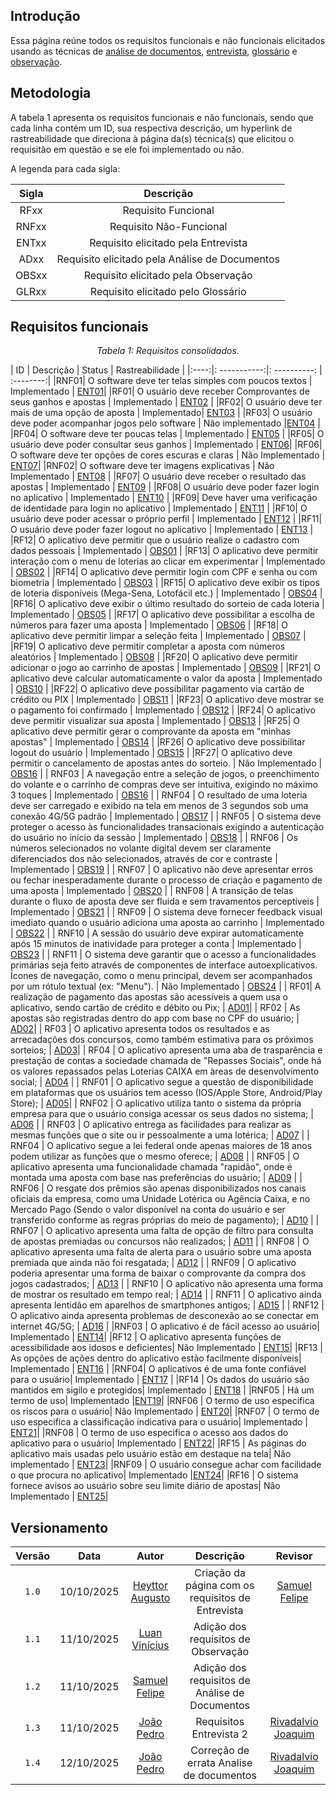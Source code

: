## Introdução
Essa página reúne todos os requisitos funcionais e não funcionais elicitados usando as técnicas de [análise de documentos](Técnicas/Análise%20de%20Documentos.md), [entrevista](Técnicas/Entrevista.md), [glossário](Técnicas/Glossário.md) e [observação](Técnicas/Observação.md).

## Metodologia 
A tabela 1 apresenta os requisitos funcionais e não funcionais, sendo que cada linha contém um ID, sua respectiva descrição, um hyperlink de rastreabilidade que direciona à página da(s) técnica(s) que elicitou o requisitão em questão e se ele foi implementado ou não.

A legenda para cada sigla:

| Sigla  | Descrição | 
| :-----------: | :----------: |
| RFxx | Requisito Funcional |
| RNFxx | Requisito Não-Funcional | 
| ENTxx | Requisito elicitado pela Entrevista | 
| ADxx | Requisito elicitado pela Análise de Documentos |
| OBSxx| Requisito elicitado pela Observação  | 
| GLRxx | Requisito elicitado pelo Glossário |

## Requisitos funcionais 

*<p style="text-align: center;">Tabela 1: Requisitos consolidados.</p>*

| ID | Descrição | Status | Rastreabilidade | 
|:----:|: -----------:|: ----------: | :--------:|
|RNF01| O software deve ter telas simples com poucos textos | Implementado | [ENT01](./Técnicas/Entrevista.md/#pela-entrevista-1-foi-identificado)| 
|RF01|  O usuário deve receber Comprovantes de seus ganhos e apostas | Implementado | [ENT02](./Técnicas/Entrevista.md/#pela-entrevista-1-foi-identificado) |
|RF02|  O usuário deve ter mais de uma opção de aposta | Implementado| [ENT03](./Técnicas/Entrevista.md/#pela-entrevista-1-foi-identificado) | 
|RF03|  O usuário deve poder acompanhar jogos pelo software | Não implementado |[ENT04](./Técnicas/Entrevista.md/#pela-entrevista-1-foi-identificado) | 
|RF04|  O software deve ter poucas telas | Implementado | [ENT05](./Técnicas/Entrevista.md/#pela-entrevista-1-foi-identificado) | 
|RF05|  O usuário deve poder consultar seus ganhos | Implementado | [ENT06](./Técnicas/Entrevista.md/#pela-entrevista-1-foi-identificado)| 
|RF06|  O software deve ter opções de cores escuras e claras | Não Implementado | [ENT07](./Técnicas/Entrevista.md/#pela-entrevista-1-foi-identificado)| 
|RNF02|  O software deve ter imagens explicativas | Não Implementado | [ENT08](./Técnicas/Entrevista.md/#pela-entrevista-1-foi-identificado) | 
|RF07|  O usuário deve receber o resultado das apostas | Implementado | [ENT09](./Técnicas/Entrevista.md/#pela-entrevista-1-foi-identificado) | 
|RF08| O usuário deve poder fazer login no aplicativo | Implementado | [ENT10](./Técnicas/Entrevista.md/#pela-entrevista-1-foi-identificado) | 
|RF09| Deve haver uma verificação de identidade para login no aplicativo | Implementado | [ENT11](./Técnicas/Entrevista.md/#pela-entrevista-1-foi-identificado) | 
|RF10| O usuário deve poder acessar o próprio perfil | Implementado | [ENT12](./Técnicas/Entrevista.md/#pela-entrevista-1-foi-identificado) | 
|RF11| O usuário deve poder fazer logout no aplicativo | Implementado | [ENT13](./Técnicas/Entrevista.md/#pela-entrevista-1-foi-identificado) | 
|RF12| O aplicativo deve permitir que o usuário realize o cadastro com dados pessoais | Implementado | [OBS01](./Técnicas/Observação.md/#requisitos-funcionais) |
|RF13| O aplicativo deve permitir interação com o menu de loterias ao clicar em experimentar | Implementado | [OBS02](./Técnicas/Observação.md/#requisitos-funcionais) |
|RF14| O aplicativo deve permitir login com CPF e senha ou com biometria | Implementado | [OBS03](./Técnicas/Observação.md/#requisitos-funcionais) |
|RF15| O aplicativo deve exibir os tipos de loteria disponíveis (Mega-Sena, Lotofácil etc.) | Implementado | [OBS04](./Técnicas/Observação.md/#requisitos-funcionais) |
|RF16| O aplicativo deve exibir o último resultado do sorteio de cada loteria | Implementado | [OBS05](./Técnicas/Observação.md/#requisitos-funcionais) |
|RF17| O aplicativo deve possibilitar a escolha de números para fazer uma aposta | Implementado | [OBS06](./Técnicas/Observação.md/#requisitos-funcionais) |
|RF18| O aplicativo deve permitir limpar a seleção feita | Implementado | [OBS07](./Técnicas/Observação.md/#requisitos-funcionais) |
|RF19| O aplicativo deve permitir completar a aposta com números aleatórios | Implementado | [OBS08](./Técnicas/Observação.md/#requisitos-funcionais) |
|RF20| O aplicativo deve permitir adicionar o jogo ao carrinho de apostas | Implementado | [OBS09](./Técnicas/Observação.md/#requisitos-funcionais) |
|RF21| O aplicativo deve calcular automaticamente o valor da aposta | Implementado | [OBS10](./Técnicas/Observação.md/#requisitos-funcionais) |
|RF22| O aplicativo deve possibilitar pagamento via cartão de crédito ou PIX | Implementado | [OBS11](./Técnicas/Observação.md/#requisitos-funcionais) |
|RF23| O aplicativo deve mostrar se o pagamento foi confirmado | Implementado | [OBS12](./Técnicas/Observação.md/#requisitos-funcionais) |
|RF24| O aplicativo deve permitir visualizar sua aposta | Implementado | [OBS13](./Técnicas/Observação.md/#requisitos-funcionais) |
|RF25| O aplicativo deve permitir gerar o comprovante da aposta em "minhas apostas" | Implementado | [OBS14](./Técnicas/Observação.md/#requisitos-funcionais) |
|RF26| O aplicativo deve possibilitar logout do usuário | Implementado | [OBS15](./Técnicas/Observação.md/#requisitos-funcionais) |
|RF27| O aplicativo deve permitir o cancelamento de apostas antes do sorteio. | Não Implementado | [OBS16](./Técnicas/Observação.md/#requisitos-funcionais) |
| RNF03 | A navegação entre a seleção de jogos, o preenchimento do volante e o carrinho de compras deve ser intuitiva, exigindo no máximo 3 toques | Implementado | [OBS16](./Técnicas/Observação.md/#requisitos-não-funcionais) |
| RNF04 | O resultado de uma loteria deve ser carregado e exibido na tela em menos de 3 segundos sob uma conexão 4G/5G padrão | Implementado | [OBS17](./Técnicas/Observação.md/#requisitos-não-funcionais) |
| RNF05 | O sistema deve proteger o acesso às funcionalidades transacionais exigindo a autenticação do usuário no início da sessão | Implementado | [OBS18](./Técnicas/Observação.md/#requisitos-não-funcionais) |
| RNF06 | Os números selecionados no volante digital devem ser claramente diferenciados dos não selecionados, através de cor e contraste | Implementado | [OBS19](./Técnicas/Observação.md/#requisitos-não-funcionais) |
| RNF07 | O aplicativo não deve apresentar erros ou fechar inesperadamente durante o processo de criação e pagamento de uma aposta | Implementado | [OBS20](./Técnicas/Observação.md/#requisitos-não-funcionais) |
| RNF08 | A transição de telas durante o fluxo de aposta deve ser fluida e sem travamentos perceptíveis | Implementado | [OBS21](./Técnicas/Observação.md/#requisitos-não-funcionais) |
| RNF09 | O sistema deve fornecer feedback visual imediato quando o usuário adiciona uma aposta ao carrinho | Implementado | [OBS22](./Técnicas/Observação.md/#requisitos-não-funcionais) |
| RNF10 | A sessão do usuário deve expirar automaticamente após 15 minutos de inatividade para proteger a conta | Implementado | [OBS23](./Técnicas/Observação.md/#requisitos-não-funcionais) |
| RNF11 | O sistema deve garantir que o acesso a funcionalidades primárias seja feito através de componentes de interface autoexplicativos. Ícones de navegação, como o menu principal, devem ser acompanhados por um rótulo textual (ex: "Menu"). | Não Implementado | [OBS24](./Técnicas/Observação.md/#requisitos-não-funcionais) |
| RF01| A realização de pagamento das apostas são acessíveis a quem usa o aplicativo, sendo cartão de crédito e débito ou Pix; | [AD01](./Técnicas/Análise%20de%20Documentos.md/#requisitos-não-funcionais)|
| RF02 | As apostas são registradas dentro do app com base no CPF do usuário; | [AD02](./Técnicas/Análise%20de%20Documentos.md/#requisitos-não-funcionais)|
| RF03 | O aplicativo apresenta todos os resultados e as arrecadações dos concursos, como também estimativa para os próximos sorteios; | [AD03](./Técnicas/Análise%20de%20Documentos.md/#requisitos-não-funcionais)|
| RF04 | O aplicativo apresenta uma aba de trasparência e prestação de contas a sociedade chamada de "Repasses Sociais", onde há os valores repassados pelas Loterias CAIXA em àreas de desenvolvimento social; | [AD04](./Técnicas/Análise%20de%20Documentos.md/#requisitos-não-funcionais) |
| RNF01 | O aplicativo segue a questão de disponibilidade em plataformas que os usuários tem acesso (IOS/Apple Store, Android/Play Store); | [AD05](./Técnicas/Análise%20de%20Documentos.md/#requisitos-não-funcionais)|
| RNF02 | O aplicativo utiliza tanto o sistema da própria empresa para que o usuário consiga acessar os seus dados no sistema; | [AD06](./Técnicas/Análise%20de%20Documentos.md/#requisitos-não-funcionais) |
| RNF03 | O aplicativo entrega as facilidades para realizar as mesmas funções que o site ou ir pessoalmente a uma lotérica; | [AD07](./Técnicas/Análise%20de%20Documentos.md/#requisitos-não-funcionais) |
| RNF04 | O aplicativo segue a lei federal onde apenas maiores de 18 anos podem utilizar as funções que o mesmo oferece; | [AD08](./Técnicas/Análise%20de%20Documentos.md/#requisitos-não-funcionais) |
| RNF05 | O aplicativo apresenta uma funcionalidade chamada "rapidão", onde é montada uma aposta com base nas preferências do usuário; | [AD09](./Técnicas/Análise%20de%20Documentos.md/#requisitos-não-funcionais) |
| RNF06 | O resgate dos prêmios são apenas disponibilizados nos canais oficiais da empresa, como uma Unidade Lotérica ou Agência Caixa, e no Mercado Pago (Sendo o valor disponível na conta do usuário e ser transferido conforme as regras próprias do meio de pagamento); | [AD10](./Técnicas/Análise%20de%20Documentos.md/#requisitos-não-funcionais) |
| RNF07 | O aplicativo apresenta uma falta de opção de filtro para consulta de apostas premiadas ou concursos não realizados; | [AD11](./Técnicas/Análise%20de%20Documentos.md/#requisitos-não-funcionais) |
| RNF08 | O aplicativo apresenta uma falta de alerta para o usuário sobre uma aposta premiada que ainda não foi resgatada; | [AD12](./Técnicas/Análise%20de%20Documentos.md/#requisitos-não-funcionais) |
| RNF09 | O aplicativo poderia apresentar uma forma de baixar o comprovante da compra dos jogos cadastrados; | [AD13](./Técnicas/Análise%20de%20Documentos.md/#requisitos-não-funcionais) |
| RNF10 | O aplicativo não apresenta uma forma de mostrar os resultado em tempo real; | [AD14](./Técnicas/Análise%20de%20Documentos.md/#requisitos-não-funcionais) |
| RNF11 | O aplicativo ainda apresenta lentidão em aparelhos de smartphones antigos; | [AD15](./Técnicas/Análise%20de%20Documentos.md/#requisitos-não-funcionais) |
| RNF12 | O aplicativo ainda apresenta problemas de desconexão ao se conectar em internet 4G/5G; | [AD16](./Técnicas/Análise%20de%20Documentos.md/#requisitos-não-funcionais) |
|RNF03 | O aplicativo é de fácil acesso ao usuário| Implementado | [ENT14](./Técnicas/Entrevista.md/#pela-entrevista-2-foi-identificado)|
|RF12 | O aplicativo apresenta funções de acessibilidade aos idosos e deficientes| Não Implementado | [ENT15](./Técnicas/Entrevista.md/#pela-entrevista-2-foi-identificado)|
|RF13 | As opções de ações dentro do aplicativo estão facilmente disponíveis| Implementado | [ENT16](./Técnicas/Entrevista.md/#pela-entrevista-2-foi-identificado) |
|RNF04| O aplicativos é de uma fonte confiável para o usuário| Implementado | [ENT17](./Técnicas/Entrevista.md/#pela-entrevista-2-foi-identificado) |
|RF14 | Os dados do usuário são mantidos em sigilo e protegidos| Implementado | [ENT18](./Técnicas/Entrevista.md/#pela-entrevista-2-foi-identificado) |
|RNF05 | Há um termo de uso| Implementado |[ENT19](./Técnicas/Entrevista.md/#pela-entrevista-2-foi-identificado)|
|RNF06 | O termo de uso especifica os riscos para o usuário| Não Implementado | [ENT20](./Técnicas/Entrevista.md/#pela-entrevista-2-foi-identificado)|
|RNF07 | O termo de uso especifica a classificação indicativa para o usuário| Implementado | [ENT21](./Técnicas/Entrevista.md/#pela-entrevista-2-foi-identificado)|
|RNF08 | O termo de uso especifica o acesso aos dados do aplicativo para o usuário| Implementado | [ENT22](./Técnicas/Entrevista.md/#pela-entrevista-2-foi-identificado)|
|RF15 | As páginas do aplicativo mais usadas pelo usuário estão em destaque na tela| Não implementado | [ENT23](./Técnicas/Entrevista.md/#pela-entrevista-2-foi-identificado)|
|RNF09 | O usuário consegue achar com facilidade o que procura no aplicativo| Implementado |[ENT24](./Técnicas/Entrevista.md/#pela-entrevista-2-foi-identificado)|
|RF16 | O sistema fornece avisos ao usuário sobre seu limite diário de apostas| Não Implementado | [ENT25](./Técnicas/Entrevista.md/#pela-entrevista-2-foi-identificado)|


## Versionamento 

| Versão | Data       | Autor               | Descrição                                    | Revisor |
|:--------:|:------------:|:---------------------:|:----------------------------------------------:|:---------:|
| ``1.0``    | 10/10/2025 | [Heyttor Augusto](https://github.com/H3ytt0r62)   | Criação da página com os requisitos de Entrevista | [Samuel Felipe](https://github.com/TerminaKng05) |
| ``1.1``     | 11/10/2025 | [Luan Vinícius](https://github.com/luannvi)    | Adição dos requisitos de Observação | |
| ``1.2``     | 11/10/2025 | [Samuel Felipe]() | Adição dos requisitos de Análise de Documentos |  |
| ``1.3``    | 11/10/2025 |  [João Pedro](https://github.com/Jadequilin) | Requisitos Entrevista 2| [Rivadalvio Joaquim](https://github.com/RivaFilho)
| ``1.4``    | 12/10/2025 |  [João Pedro](https://github.com/Jadequilin) | Correção de errata Analise de documentos | [Rivadalvio Joaquim](https://github.com/RivaFilho)